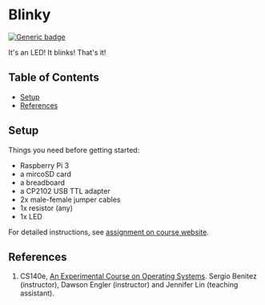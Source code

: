 # Blinky

[![Generic badge](https://img.shields.io/badge/Status-in_progress-red.svg)](https://shields.io/)

It's an LED! It blinks! That's it!

## Table of Contents
* [Setup](#setup)
* [References](#references)

## Setup

Things you need before getting started:
* Raspberry Pi 3
* a mircoSD card
* a breadboard
* a CP2102 USB TTL adapter
* 2x male-female jumper cables
* 1x resistor (any)
* 1x LED

For detailed instructions, see [assignment on course website](https://cs140e.sergio.bz/assignments/0-blinky/).

## References

1. CS140e, [An Experimental Course on Operating Systems](https://cs140e.sergio.bz/). Sergio Benitez (instructor), Dawson Engler (instructor) and Jennifer Lin (teaching assistant).